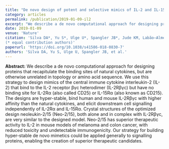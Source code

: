 ```yaml
---
title: "De novo design of potent and selective mimics of IL-2 and IL-15."
category: articles
permalink: /publication/2019-01-09-il2
excerpt: "We describe a de novo computational approach for designing proteins that recapitulate the binding sites of natural cytokines, but are otherwise unrelated in topology or amino acid sequence. We use this strategy to design mimics of the central immune cytokine, IL-2."
date: 2019-01-09
venue: 'Nature'
citation: 'Silva DA*, Yu S*, Ulge U*, Spangler JB*, Jude KM, Labão–Almeida C, Ali L, Quijano–Rudio A, Ruterbusch M, Leung I, Biary T, Marcos E, Walkey CD, Weitzner BD, Carter L, Stewart L, Riddell S, Pepper M, Bernardes GJL, Dougan M, Garcia KC, Baker D (2018) “De novo design of potent and selective mimics of IL-2/IL-15,” Nature. 565(7738), 186–191 DOI: 10.1038/s41586-018-0830-7
(* equal contribution authors)'
paperurl: 'https://doi.org/10.1038/s41586-018-0830-7'
authors: 'Silva DA, Yu S, Ulge U, Spangler JB, et al.'
---
```


**Abstract:** We describe a de novo computational approach for designing proteins that recapitulate the binding sites of natural cytokines, but are otherwise unrelated in topology or amino acid sequence. We use this strategy to design mimics of the central immune cytokine interleukin-2 (IL-2) that bind to the IL-2 receptor βγc heterodimer (IL-2Rβγc) but have no binding site for IL-2Rα (also called CD25) or IL-15Rα (also known as CD215). The designs are hyper-stable, bind human and mouse IL-2Rβγc with higher affinity than the natural cytokines, and elicit downstream cell signalling independently of IL-2Rα and IL-15Rα. Crystal structures of the optimized design neoleukin-2/15 (Neo-2/15), both alone and in complex with IL-2Rβγc, are very similar to the designed model. Neo-2/15 has superior therapeutic activity to IL-2 in mouse models of melanoma and colon cancer, with reduced toxicity and undetectable immunogenicity. Our strategy for building hyper-stable de novo mimetics could be applied generally to signalling proteins, enabling the creation of superior therapeutic candidates.
